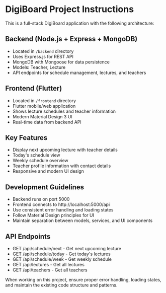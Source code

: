 <!-- Use this file to provide workspace-specific custom instructions to Copilot. For more details, visit https://code.visualstudio.com/docs/copilot/copilot-customization#_use-a-githubcopilotinstructionsmd-file -->

# DigiBoard Project Instructions

This is a full-stack DigiBoard application with the following architecture:

## Backend (Node.js + Express + MongoDB)
- Located in `/backend` directory
- Uses Express.js for REST API
- MongoDB with Mongoose for data persistence
- Models: Teacher, Lecture
- API endpoints for schedule management, lectures, and teachers

## Frontend (Flutter)
- Located in `/frontend` directory
- Flutter mobile/web application
- Shows lecture schedules and teacher information
- Modern Material Design 3 UI
- Real-time data from backend API

## Key Features
- Display next upcoming lecture with teacher details
- Today's schedule view
- Weekly schedule overview
- Teacher profile information with contact details
- Responsive and modern UI design

## Development Guidelines
- Backend runs on port 5000
- Frontend connects to http://localhost:5000/api
- Use consistent error handling and loading states
- Follow Material Design principles for UI
- Maintain separation between models, services, and UI components

## API Endpoints
- GET /api/schedule/next - Get next upcoming lecture
- GET /api/schedule/today - Get today's lectures
- GET /api/schedule/week - Get weekly schedule
- GET /api/lectures - Get all lectures
- GET /api/teachers - Get all teachers

When working on this project, ensure proper error handling, loading states, and maintain the existing code structure and patterns.
